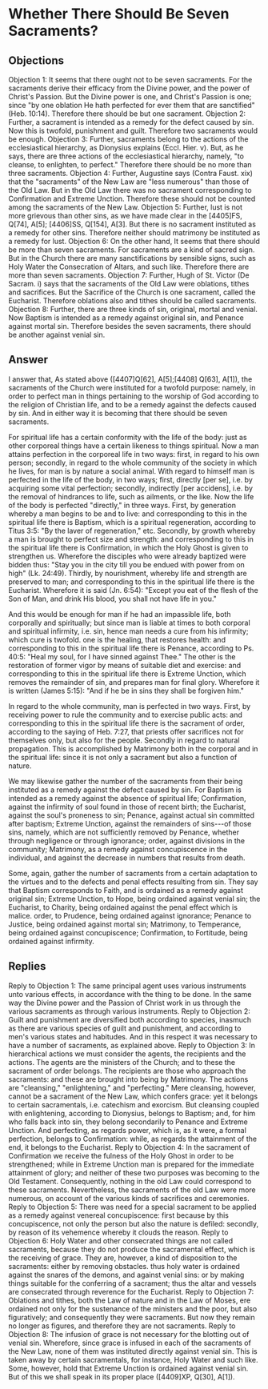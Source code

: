 # Whether There Should Be Seven Sacraments?
## Objections
Objection 1: It seems that there ought not to be seven sacraments. For the sacraments derive their efficacy from the Divine power, and the power of Christ's Passion. But the Divine power is one, and Christ's Passion is one; since "by one oblation He hath perfected for ever them that are sanctified" (Heb. 10:14). Therefore there should be but one sacrament.
Objection 2: Further, a sacrament is intended as a remedy for the defect caused by sin. Now this is twofold, punishment and guilt. Therefore two sacraments would be enough.
Objection 3: Further, sacraments belong to the actions of the ecclesiastical hierarchy, as Dionysius explains (Eccl. Hier. v). But, as he says, there are three actions of the ecclesiastical hierarchy, namely, "to cleanse, to enlighten, to perfect." Therefore there should be no more than three sacraments.
Objection 4: Further, Augustine says (Contra Faust. xix) that the "sacraments" of the New Law are "less numerous" than those of the Old Law. But in the Old Law there was no sacrament corresponding to Confirmation and Extreme Unction. Therefore these should not be counted among the sacraments of the New Law.
Objection 5: Further, lust is not more grievous than other sins, as we have made clear in the [4405]FS, Q[74], A[5]; [4406]SS, Q[154], A[3]. But there is no sacrament instituted as a remedy for other sins. Therefore neither should matrimony be instituted as a remedy for lust.
Objection 6: On the other hand, It seems that there should be more than seven sacraments. For sacraments are a kind of sacred sign. But in the Church there are many sanctifications by sensible signs, such as Holy Water the Consecration of Altars, and such like. Therefore there are more than seven sacraments.
Objection 7: Further, Hugh of St. Victor (De Sacram. i) says that the sacraments of the Old Law were oblations, tithes and sacrifices. But the Sacrifice of the Church is one sacrament, called the Eucharist. Therefore oblations also and tithes should be called sacraments.
Objection 8: Further, there are three kinds of sin, original, mortal and venial. Now Baptism is intended as a remedy against original sin, and Penance against mortal sin. Therefore besides the seven sacraments, there should be another against venial sin.
## Answer

I answer that, As stated above ([4407]Q[62], A[5];[4408] Q[63], A[1]), the sacraments of the Church were instituted for a twofold purpose: namely, in order to perfect man in things pertaining to the worship of God according to the religion of Christian life, and to be a remedy against the defects caused by sin. And in either way it is becoming that there should be seven sacraments.

For spiritual life has a certain conformity with the life of the body: just as other corporeal things have a certain likeness to things spiritual. Now a man attains perfection in the corporeal life in two ways: first, in regard to his own person; secondly, in regard to the whole community of the society in which he lives, for man is by nature a social animal. With regard to himself man is perfected in the life of the body, in two ways; first, directly [per se], i.e. by acquiring some vital perfection; secondly, indirectly [per accidens], i.e. by the removal of hindrances to life, such as ailments, or the like. Now the life of the body is perfected "directly," in three ways. First, by generation whereby a man begins to be and to live: and corresponding to this in the spiritual life there is Baptism, which is a spiritual regeneration, according to Titus 3:5: "By the laver of regeneration," etc. Secondly, by growth whereby a man is brought to perfect size and strength: and corresponding to this in the spiritual life there is Confirmation, in which the Holy Ghost is given to strengthen us. Wherefore the disciples who were already baptized were bidden thus: "Stay you in the city till you be endued with power from on high" (Lk. 24:49). Thirdly, by nourishment, whereby life and strength are preserved to man; and corresponding to this in the spiritual life there is the Eucharist. Wherefore it is said (Jn. 6:54): "Except you eat of the flesh of the Son of Man, and drink His blood, you shall not have life in you."

And this would be enough for man if he had an impassible life, both corporally and spiritually; but since man is liable at times to both corporal and spiritual infirmity, i.e. sin, hence man needs a cure from his infirmity; which cure is twofold. one is the healing, that restores health: and corresponding to this in the spiritual life there is Penance, according to Ps. 40:5: "Heal my soul, for I have sinned against Thee." The other is the restoration of former vigor by means of suitable diet and exercise: and corresponding to this in the spiritual life there is Extreme Unction, which removes the remainder of sin, and prepares man for final glory. Wherefore it is written (James 5:15): "And if he be in sins they shall be forgiven him."

In regard to the whole community, man is perfected in two ways. First, by receiving power to rule the community and to exercise public acts: and corresponding to this in the spiritual life there is the sacrament of order, according to the saying of Heb. 7:27, that priests offer sacrifices not for themselves only, but also for the people. Secondly in regard to natural propagation. This is accomplished by Matrimony both in the corporal and in the spiritual life: since it is not only a sacrament but also a function of nature.

We may likewise gather the number of the sacraments from their being instituted as a remedy against the defect caused by sin. For Baptism is intended as a remedy against the absence of spiritual life; Confirmation, against the infirmity of soul found in those of recent birth; the Eucharist, against the soul's proneness to sin; Penance, against actual sin committed after baptism; Extreme Unction, against the remainders of sins---of those sins, namely, which are not sufficiently removed by Penance, whether through negligence or through ignorance; order, against divisions in the community; Matrimony, as a remedy against concupiscence in the individual, and against the decrease in numbers that results from death.

Some, again, gather the number of sacraments from a certain adaptation to the virtues and to the defects and penal effects resulting from sin. They say that Baptism corresponds to Faith, and is ordained as a remedy against original sin; Extreme Unction, to Hope, being ordained against venial sin; the Eucharist, to Charity, being ordained against the penal effect which is malice. order, to Prudence, being ordained against ignorance; Penance to Justice, being ordained against mortal sin; Matrimony, to Temperance, being ordained against concupiscence; Confirmation, to Fortitude, being ordained against infirmity.
## Replies
Reply to Objection 1: The same principal agent uses various instruments unto various effects, in accordance with the thing to be done. In the same way the Divine power and the Passion of Christ work in us through the various sacraments as through various instruments.
Reply to Objection 2: Guilt and punishment are diversified both according to species, inasmuch as there are various species of guilt and punishment, and according to men's various states and habitudes. And in this respect it was necessary to have a number of sacraments, as explained above.
Reply to Objection 3: In hierarchical actions we must consider the agents, the recipients and the actions. The agents are the ministers of the Church; and to these the sacrament of order belongs. The recipients are those who approach the sacraments: and these are brought into being by Matrimony. The actions are "cleansing," "enlightening," and "perfecting." Mere cleansing, however, cannot be a sacrament of the New Law, which confers grace: yet it belongs to certain sacramentals, i.e. catechism and exorcism. But cleansing coupled with enlightening, according to Dionysius, belongs to Baptism; and, for him who falls back into sin, they belong secondarily to Penance and Extreme Unction. And perfecting, as regards power, which is, as it were, a formal perfection, belongs to Confirmation: while, as regards the attainment of the end, it belongs to the Eucharist.
Reply to Objection 4: In the sacrament of Confirmation we receive the fulness of the Holy Ghost in order to be strengthened; while in Extreme Unction man is prepared for the immediate attainment of glory; and neither of these two purposes was becoming to the Old Testament. Consequently, nothing in the old Law could correspond to these sacraments. Nevertheless, the sacraments of the old Law were more numerous, on account of the various kinds of sacrifices and ceremonies.
Reply to Objection 5: There was need for a special sacrament to be applied as a remedy against venereal concupiscence: first because by this concupiscence, not only the person but also the nature is defiled: secondly, by reason of its vehemence whereby it clouds the reason.
Reply to Objection 6: Holy Water and other consecrated things are not called sacraments, because they do not produce the sacramental effect, which is the receiving of grace. They are, however, a kind of disposition to the sacraments: either by removing obstacles. thus holy water is ordained against the snares of the demons, and against venial sins: or by making things suitable for the conferring of a sacrament; thus the altar and vessels are consecrated through reverence for the Eucharist.
Reply to Objection 7: Oblations and tithes, both the Law of nature and in the Law of Moses, ere ordained not only for the sustenance of the ministers and the poor, but also figuratively; and consequently they were sacraments. But now they remain no longer as figures, and therefore they are not sacraments.
Reply to Objection 8: The infusion of grace is not necessary for the blotting out of venial sin. Wherefore, since grace is infused in each of the sacraments of the New Law, none of them was instituted directly against venial sin. This is taken away by certain sacramentals, for instance, Holy Water and such like. Some, however, hold that Extreme Unction is ordained against venial sin. But of this we shall speak in its proper place ([4409]XP, Q[30], A[1]).